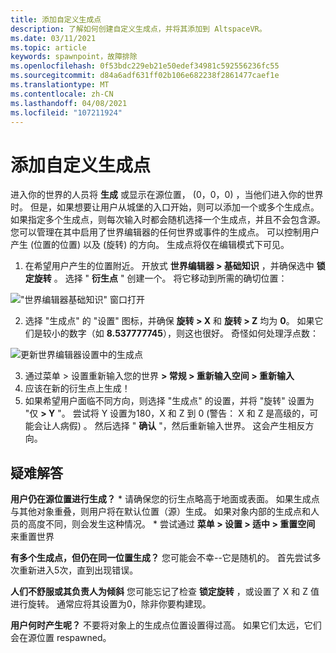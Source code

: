 ```yaml
---
title: 添加自定义生成点
description: 了解如何创建自定义生成点，并将其添加到 AltspaceVR。
ms.date: 03/11/2021
ms.topic: article
keywords: spawnpoint，故障排除
ms.openlocfilehash: 0f53bdc229eb21e50edef34981c592556236fc55
ms.sourcegitcommit: d84a6adf631ff02b106e682238f2861477caef1e
ms.translationtype: MT
ms.contentlocale: zh-CN
ms.lasthandoff: 04/08/2021
ms.locfileid: "107211924"
---
```

# <a name="adding-custom-spawn-points"></a>添加自定义生成点

进入你的世界的人员将 **生成** 或显示在源位置， (0，0，0) ，当他们进入你的世界时。 但是，如果想要让用户从城堡的入口开始，则可以添加一个或多个生成点。 如果指定多个生成点，则每次输入时都会随机选择一个生成点，并且不会包含源。 您可以管理在其中启用了世界编辑器的任何世界或事件的生成点。 可以控制用户产生 (位置的位置) 以及 (旋转) 的方向。 生成点将仅在编辑模式下可见。 

1. 在希望用户产生的位置附近。 开放式 **世界编辑器 > 基础知识** ，并确保选中 **锁定旋转** 。 选择 " **衍生点** " 创建一个。 将它移动到所需的确切位置：

!["世界编辑器基础知识" 窗口打开](images/spawn-points-img-01.png)

2. 选择 "生成点" 的 "设置" 图标，并确保 **旋转 > X** 和 **旋转 > Z** 均为 **0**。 如果它们是较小的数字（如 **8.537777745**），则这也很好。 奇怪如何处理浮点数：

![更新世界编辑器设置中的生成点](images/spawn-points-img-02.png)

3. 通过菜单 > 设置重新输入您的世界 **> 常规 > 重新输入空间 > 重新输入**
4. 应该在新的衍生点上生成！
5. 如果希望用户面临不同方向，则选择 "生成点" 的设置，并将 "旋转" 设置为 "仅 **> Y** "。 尝试将 Y 设置为180，X 和 Z 到 0 (警告： X 和 Z 是高级的，可能会让人病假) 。 然后选择 " **确认** "，然后重新输入世界。 这会产生相反方向。 

## <a name="troubleshooting"></a>疑难解答

**用户仍在源位置进行生成？**
    * 请确保您的衍生点略高于地面或表面。 如果生成点与其他对象重叠，则用户将在默认位置（源）生成。 如果对象内部的生成点和人员的高度不同，则会发生这种情况。 
    * 尝试通过 **菜单 > 设置 > 适中 > 重置空间** 来重置世界

**有多个生成点，但仍在同一位置生成？**
您可能会不幸--它是随机的。 首先尝试多次重新进入5次，直到出现错误。 

**人们不舒服或其负责人为倾斜** 您可能忘记了检查 **锁定旋转** ，或设置了 X 和 Z 值进行旋转。 通常应将其设置为0，除非你要构建现。 

**用户何时产生呢？**
不要将对象上的生成点位置设置得过高。 如果它们太远，它们会在源位置 respawned。